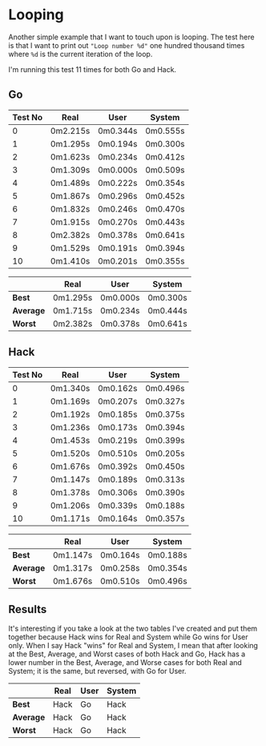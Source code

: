 # Looping

Another simple example that I want to touch upon is looping. The test here is that I want to print out `"Loop number %d"` one hundred thousand times where `%d` is the current iteration of the loop.

I'm running this test 11 times for both Go and Hack.

## Go

| Test No | Real     | User     | System   |
|---------|----------|----------|----------|
| 0       | 0m2.215s | 0m0.344s | 0m0.555s |
| 1       | 0m1.295s | 0m0.194s | 0m0.300s |
| 2       | 0m1.623s | 0m0.234s | 0m0.412s |
| 3       | 0m1.309s | 0m0.000s | 0m0.509s |
| 4       | 0m1.489s | 0m0.222s | 0m0.354s |
| 5       | 0m1.867s | 0m0.296s | 0m0.452s |
| 6       | 0m1.832s | 0m0.246s | 0m0.470s |
| 7       | 0m1.915s | 0m0.270s | 0m0.443s |
| 8       | 0m2.382s | 0m0.378s | 0m0.641s |
| 9       | 0m1.529s | 0m0.191s | 0m0.394s |
| 10      | 0m1.410s | 0m0.201s | 0m0.355s |


|             | Real     | User     | System   |
|-------------|----------|----------|----------|
| **Best**    | 0m1.295s | 0m0.000s | 0m0.300s |
| **Average** | 0m1.715s | 0m0.234s | 0m0.444s |
| **Worst**   | 0m2.382s | 0m0.378s | 0m0.641s |

## Hack

| Test No | Real     | User     | System   |
|---------|----------|----------|----------|
| 0       | 0m1.340s | 0m0.162s | 0m0.496s |
| 1       | 0m1.169s | 0m0.207s | 0m0.327s |
| 2       | 0m1.192s | 0m0.185s | 0m0.375s |
| 3       | 0m1.236s | 0m0.173s | 0m0.394s |
| 4       | 0m1.453s | 0m0.219s | 0m0.399s |
| 5       | 0m1.520s | 0m0.510s | 0m0.205s |
| 6       | 0m1.676s | 0m0.392s | 0m0.450s |
| 7       | 0m1.147s | 0m0.189s | 0m0.313s |
| 8       | 0m1.378s | 0m0.306s | 0m0.390s |
| 9       | 0m1.206s | 0m0.339s | 0m0.188s |
| 10      | 0m1.171s | 0m0.164s | 0m0.357s |

|             | Real     | User     | System   |
|-------------|----------|----------|----------|
| **Best**    | 0m1.147s | 0m0.164s | 0m0.188s |
| **Average** | 0m1.317s | 0m0.258s | 0m0.354s |
| **Worst**   | 0m1.676s | 0m0.510s | 0m0.496s |

## Results

It's interesting if you take a look at the two tables I've created and put them together because Hack wins for Real and System while Go wins for User only. When I say Hack "wins" for Real and System, I mean that after looking at the Best, Average, and Worst cases of both Hack and Go, Hack has a lower number in the Best, Average, and Worse cases for both Real and System; it is the same, but reversed, with Go for User.

|             | Real | User | System |
|-------------|------|------|--------|
| **Best**    | Hack | Go   | Hack   |
| **Average** | Hack | Go   | Hack   |
| **Worst**   | Hack | Go   | Hack   |
